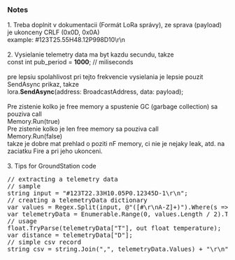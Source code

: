
<h3>Notes</h3>
1. Treba doplnit v dokumentacii (Formát LoRa správy), ze sprava (payload) je ukonceny CRLF (0x0D, 0x0A) 
</br>
 example:       <b2> #123T25.55H48.12P998D10\r\n </b2>     
</br>
</br>
2. Vysielanie telemetry data ma byt kazdu secundu, takze
</br>
const int pub_period = <b>1000</b>;     // miliseconds
</br>
</br>
pre lepsiu spolahlivost pri tejto frekvencie vysielania je lepsie pouzit SendAsync prikaz, takze
</br>
lora.<b>SendAsync</b>(address: BroadcastAddress, data: payload);
</br>
</br>
Pre zistenie kolko je free memory a spustenie GC (garbage collection) sa pouziva call
</br>
Memory.Run(true)
</br>
Pre zistenie kolko je len free memory sa pouziva call
</br>
Memory.Run(false)
</br>
takze je dobre mat prehlad o poziti nF memory, ci nie je nejaky leak, atd. na zaciatku Fire a pri jeho ukonceni.
</br>
</br>
3. Tips for GroundStation code 
</br>
<pre>
// extracting a telemetry data
// sample
string input = "#123T22.33H10.05P0.12345D-1\r\n"; 
// creating a telemetryData dictionary
var values = Regex.Split(input, @"([#\r\nA-Z]+)").Where(s => s != String.Empty && s != "\r\n").ToArray();
var telemetryData = Enumerable.Range(0, values.Length / 2).ToDictionary(i => values[2 * i], i => values[2 * i + 1]);
// usage
float.TryParse(telemetryData["T"], out float temperature);
var distance = telemetryData["D"];
// simple csv record
string csv = string.Join(",", telemetryData.Values) + "\r\n";
</pre>

